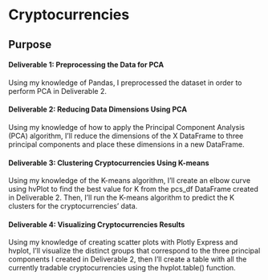 # Cryptocurrencies

## Purpose

#### Deliverable 1: Preprocessing the Data for PCA
Using my knowledge of Pandas, I preprocessed the dataset in order to perform PCA in Deliverable 2.

#### Deliverable 2: Reducing Data Dimensions Using PCA
Using my knowledge of how to apply the Principal Component Analysis (PCA) algorithm, I’ll reduce the dimensions of the X DataFrame to three principal components and place these dimensions in a new DataFrame.

#### Deliverable 3: Clustering Cryptocurrencies Using K-means
Using my knowledge of the K-means algorithm, I’ll create an elbow curve using hvPlot to find the best value for K from the pcs_df DataFrame created in Deliverable 2. Then, I’ll run the K-means algorithm to predict the K clusters for the cryptocurrencies’ data.

#### Deliverable 4: Visualizing Cryptocurrencies Results
Using my knowledge of creating scatter plots with Plotly Express and hvplot, I’ll visualize the distinct groups that correspond to the three principal components I created in Deliverable 2, then I’ll create a table with all the currently tradable cryptocurrencies using the hvplot.table() function.
